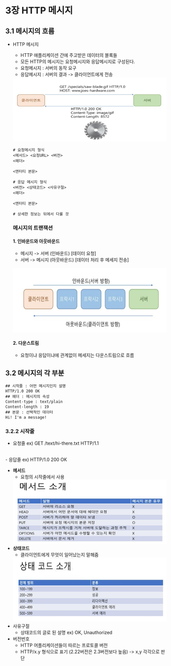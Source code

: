 # 3장 HTTP 메시지

## 3.1 메시지의 흐름
- HTTP 메시지 
  - HTTP 애플리케이션 간에 주고받은 데이터의 블록들
  - 모든 HTTP의 메시지는 요청메시지와 응답메시지로 구성된다.
  - 요청메시지 : 서버의 동작 요구
  - 응답메시지 : 서버의 결과 -> 클라이언트에게 전송
  <img src="./Image03/요청과응답HTTP.jpg" width="500" height="200">
  
  ```
  # 요청메시지 형식
  <메서드> <요청URL> <버전>
  <헤더>

  <엔터티 본문>

  # 응답 메시지 형식
  <버전> <상태코드> <사유구절>
  <헤더>

  <엔터티 본문>

  # 상세한 정보는 뒤에서 다룰 것
  ```



  ### 메시지의 트랜잭션
  #### 1. 인바운드와 아웃바운드
    - 메시지 -> 서버 (인바운드)  [데이터 요청]
    - 서버 -> 메시지 (아웃바운드) [데이터 처리 후 메세지 전송]
    <br>
    <img src="./Image03/인바운드.jpg" width="500" height="200">
    <br>
    
  #### 2. 다운스트림
    - 요청이냐 응답이냐에 관계없이 메세지는 다운스트림으로 흐름


## 3.2 메시지의 각 부분
```HTTP
## 시작줄 : 어떤 메시지인지 설명
HTTP/1.0 200 OK 
## 헤더 : 메시지의 속성
Content-type : text/plain
Content-length : 19
## 본문 : 선택적인 데이터
Hi! I'm a message!
```
### 3.2.2 시작줄
- 요청줄
ex) GET /text/hi-there.txt HTTP/1.1
<br>
- 응답줄 
ex) HTTP/1.0 200 OK
<br>

  - **메서드**
    - 요청의 시작줄에서 사용
    <img src="./Image03/많이쓰이는HTTP메서드.jpg" width="500" height="200">
  - **상태코드**
    - 클라이언트에게 무엇이 일어났는지 말해줌
    <img src="./Image03/상태코드.jpg" width="500" height="200">
  - 사유구절
    - 상태코드의 글로 된 설명 ex) OK, Unauthorized
  - 버전번호 
    - HTTP 어플리케이션들이 따르는 프로토콜 버전
    - HTTP/x.y 형식으로 표기 (2.22버전은 2.3버전보다 높음) -> x,y 각각으로 판단

### 

    




